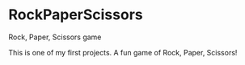 # RockPaperScissors
Rock, Paper, Scissors game


This is one of my first projects. A fun game of Rock, Paper, Scissors! 
